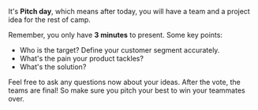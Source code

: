 It's **Pitch day**, which means after today, you will have a team and a project idea for the rest of camp. 

Remember, you only have **3 minutes** to present. Some key points:

- Who is the target? Define your customer segment accurately.
- What's the pain your product tackles?
- What's the solution?


Feel free to ask any questions now about your ideas. After the vote, the teams are final! So make sure you pitch your best to win your teammates over.

